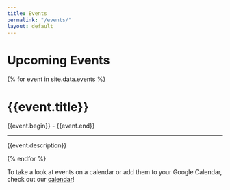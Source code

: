 ```yaml
---
title: Events
permalink: "/events/"
layout: default
---
```


<script>
  // call function with variables timestamp1 and timestamp2 in call
  function timedifference(timestamp1, timestamp2) {
    // redefine the variables
    timestamp1 = new Date(parseInt(timestamp1));
    timestamp2 = new Date(parseInt(timestamp2));

    let difference = timestamp2.getTime() - timestamp1.getTime();

    difference = Math.floor(difference / 1000 / 60); // Minutes

    return difference;
  }
</script>

<h1>Upcoming Events</h1>

<div class="cardholder">
  
{% for event in site.data.events %}
  
  <div class="card">
    <span class="time"></span>
    <h1>{{event.title}}</h1>
    <span>{{event.begin}} - {{event.end}}</span>
    <hr>
    <p>{{event.description}}</p>
  </div>
  
  <script>
    var date = document.querySelectorAll(".time:last-child");
    date.innerHtmk = "Loading...";
    var startdifference = timedifference(new Date(Date("{{event.begin}}")).getTime(), Date.now());
    var enddifference = timedifference(new Date(Date("{{event.end}}")).getTime(), Date.now());
  
    if (startdifference > 0) {
      date.innerHtml = "Event Upcoming";
    } else if (startdifference <= 0 && enddifference > 0) {
      date.innerHtml = "Event Ongoing";
    } else {
      date.innerHtml = "Event Over";
    }
  </script>

{% endfor %}
<p>To take a look at events on a calendar or add them to your Google Calendar, check out our <a href="https://bookerycommunity.com/calendar/">calendar</a>!</p>
</div>
